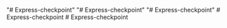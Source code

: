 "# Express-checkpoint" 
"# Express-checkpoint" 
"# Express-checkpoint" 
#   E x p r e s s - c h e c k p o i n t  
 #   E x p r e s s - c h e c k p o i n t  
 